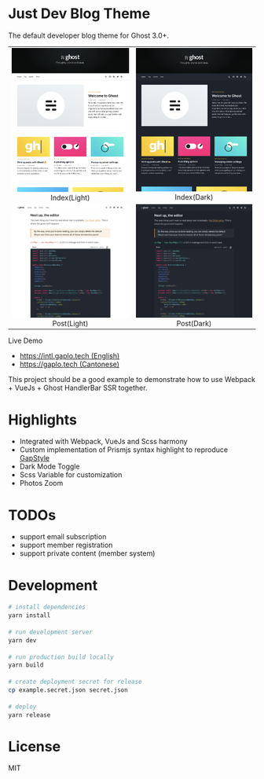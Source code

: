 # Just Dev Blog Theme

The default developer blog theme for Ghost 3.0+.

|                                                    |                                                  |
| :------------------------------------------------: | :----------------------------------------------: |
| ![](screenshots/index-light-intl.png) Index(Light) | ![](screenshots/index-dark-intl.png) Index(Dark) |
|  ![](screenshots/post-light-intl.png) Post(Light)  |  ![](screenshots/post-dark-intl.png) Post(Dark)  |

Live Demo

- [https://intl.gaplo.tech (English)](https://intl.gaplo.tech/)
- [https://gaplo.tech (Cantonese)](https://gaplo.tech/)

This project should be a good example to demonstrate how to use Webpack + VueJs + Ghost
HandlerBar SSR together.

# Highlights

- Integrated with Webpack, VueJs and Scss harmony
- Custom implementation of Prismjs syntax highlight to reproduce
  [GapStyle](https://github.com/gaplo917/GapStyle)
- Dark Mode Toggle
- Scss Variable for customization
- Photos Zoom

# TODOs

- support email subscription
- support member registration
- support private content (member system)

# Development

```bash
# install dependencies
yarn install

# run development server
yarn dev

# run production build locally
yarn build

# create deployment secret for release
cp example.secret.json secret.json

# deploy
yarn release
```

# License

MIT
